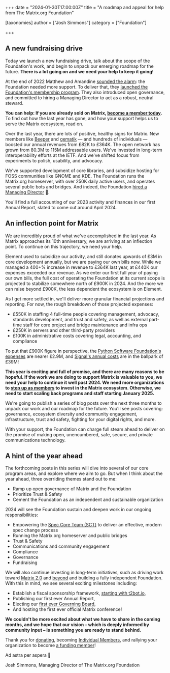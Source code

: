 +++
date = "2024-01-30T17:00:00Z"
title = "A roadmap and appeal for help from The Matrix.org Foundation"

[taxonomies]
author = ["Josh Simmons"]
category = ["Foundation"]

+++

## A new fundraising drive

Today we launch a new fundraising drive, talk about the scope of the Foundation's work, and begin to unpack our emerging roadmap for the future. **There is a lot going on and we need your help to keep it going!**

At the end of 2022 Matthew and Amandine [sounded the alarm](https://matrix.org/blog/2022/12/25/the-matrix-holiday-update-2022/): the Foundation needed more support. To deliver that, they [launched the Foundation's membership program](https://matrix.org/blog/2022/12/01/funding-matrix-via-the-matrix-org-foundation/#introducing-foundation-memberships-and-the-governing-board). They also introduced open governance, and committed to hiring a Managing Director to act as a robust, neutral steward.

**You can help: If you are already sold on Matrix, [become a member today](https://matrix.org/membership/).** To find out how the last year has gone, and how your support helps us to serve the Matrix ecosystem, read on. 

Over the last year, there are lots of positive, healthy signs for Matrix. New members like [Beeper](https://matrix.org/blog/2023/06/beeper-joins-the-foundation/) and [gematik](https://matrix.org/blog/2023/06/gematik-joins-the-foundation/) — and hundreds of individuals ​— boosted our annual revenues from £82K to £364K. The open network has grown from 80.3M to 115M addressable users. We've invested in long-term interoperability efforts at the IETF. And we've shifted focus from experiments to polish, usability, and advocacy.

We've supported development of core libraries, and subsidize hosting for FOSS communities like GNOME and KDE. The Foundation runs the Matrix.org homeserver, with over 250K daily active users, and operates several public bots and bridges. And indeed, the Foundation [hired a Managing Director](https://matrix.org/blog/2023/10/26/hello-world/) 👋.

You'll find a full accounting of our 2023 activity and finances in our first Annual Report, slated to come out around April 2024.

<!-- more -->

## An inflection point for Matrix

We are incredibly proud of what we've accomplished in the last year. As Matrix approaches its 10th anniversary, we are arriving at an inflection point. To continue on this trajectory, we need your help. 

Element used to subsidize our activity, and still donates upwards of £3M in core development annually, but we are paying our own bills now. While we managed a 400+% increase in revenue to £364K last year, at £440K our expenses exceeded our revenue. As we enter our first full year of paying our own bills, the full cost of operating the Foundation at its current scope is projected to stabilize somewhere north of £900K in 2024. And the more we can raise beyond £900K, the less dependent the ecosystem is on Element.

As I get more settled in, we'll deliver more granular financial projections and reporting. For now, the rough breakdown of those projected expenses:

- £550K in staffing 4 full-time people covering management, advocacy, standards development, and trust and safety, as well as external part-time staff for core project and bridge maintenance and infra ops
- £250K in servers and other third-party providers
- £100K in administrative costs covering legal, accounting, and compliance

To put that £900K figure in perspective, the [Python Software Foundation's expenses](https://www.python.org/psf/records/) are nearer £2.9M, and [Signal's annual costs](https://signal.org/blog/signal-is-expensive/) are in the ballpark of £39M!

**This year is exciting and full of promise, and there are many reasons to be hopeful. If the work we are doing to support Matrix is valuable to you, we need your help to continue it well past 2024. We need more organizations to [step up as members](https://matrix.org/membership/) to invest in the Matrix ecosystem. Otherwise, we need to start scaling back programs and staff starting January 2025.**

We're going to publish a series of blog posts over the next three months to unpack our work and our roadmap for the future. You'll see posts covering: governance, ecosystem diversity and community engagement, infrastructure, trust and safety, fighting for your digital rights, and more.

With your support, the Foundation can charge full steam ahead to deliver on the promise of making open, unencumbered, safe, secure, and private communications technology.

## A hint of the year ahead

The forthcoming posts in this series will dive into several of our core program areas, and explore where we aim to go. But when I think about the year ahead, three overriding themes stand out to me:

- Ramp up open governance of Matrix and the Foundation
- Prioritize Trust & Safety
- Cement the Foundation as an independent and sustainable organization

2024 will see the Foundation sustain and deepen work in our ongoing responsibilities:

- Empowering the [Spec Core Team (SCT)](https://matrix.org/about/#the-spec-core-team) to deliver an effective, modern spec change process
- Running the Matrix.org homeserver and public bridges
- Trust & Safety
- Communications and community engagement
- Compliance
- Governance
- Fundraising

We will also continue investing in long-term initiatives, such as driving work toward [Matrix 2.0](https://matrix.org/blog/2023/09/matrix-2-0/) and [beyond](https://matrix.org/blog/2023/12/25/the-matrix-holiday-update-2023/) and building a fully independent Foundation. With this in mind, we see several exciting milestones including:

- Establish a fiscal sponsorship framework, [starting with t2bot.io](https://t2bot.io/),
- Publishing our first ever Annual Report,
- Electing our [first ever Governing Board](https://matrix.org/blog/2023/12/electing-our-first-governing-board/),
- And hosting the first ever official Matrix conference!

**We couldn't be more excited about what we have to share in the coming months, and we hope that our vision – which is deeply informed by community input – is something you are ready to stand behind.**

Thank you for [donating](https://matrix.org/support/), becoming [Individual Members](https://donorbox.org/membership-303), and rallying your organization to become [a funding member](https://matrix.org/membership/)!

Ad astra per aspera 🚀

Josh Simmons, Managing Director of The Matrix.org Foundation